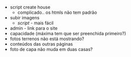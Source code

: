 * script create house
    * complicado.. os htmls não tem padrão
* subir imagens
    * *script* - mais fácil
* admin - link para o site
* capacidade (máxima tem que ser preenchida primeiro?)
* fotos terrenos não está mostrando?
* conteúdos das outras páginas
* foto de capa não muda em duas casas?

